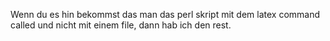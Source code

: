 

Wenn du es hin bekommst das man das perl skript mit dem latex command called und nicht mit einem file, dann hab ich den rest. 
